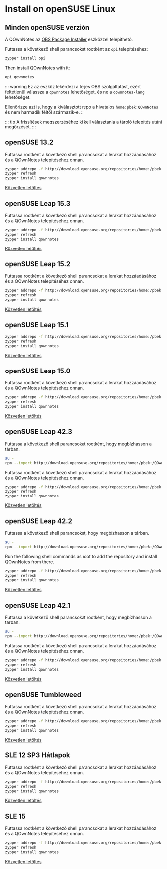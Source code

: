# Install on openSUSE Linux

<installation-opensuse/>

<!-- <Content :page-key="getPageKey($site.pages, '/installation/ubuntu.md')" /> -->


## Minden openSUSE verzión

A QOwnNotes az [OBS Package Installer](https://github.com/openSUSE/opi) eszközzel telepíthető.

Futtassa a következő shell parancsokat rootként az `opi` telepítéséhez:

```bash
zypper install opi
```

Then install QOwnNotes with it:

```bash
opi qownnotes
```

::: warning Ez az eszköz lekérdezi a teljes OBS szolgáltatást, ezért feltétlenül válassza a `qownnotes` lehetőséget, és ne a `qownnotes-lang` lehetőséget.

Ellenőrizze azt is, hogy a kiválasztott repo a hivatalos `home:pbek:QOwnNotes` és nem harmadik féltől származik-e. :::

::: tip A frissítések megszerzéséhez ki kell választania a tároló telepítés utáni megőrzését. :::

## openSUSE 13.2

Futtassa rootként a következő shell parancsokat a lerakat hozzáadásához és a QOwnNotes telepítéséhez onnan.

```bash
zypper addrepo -f http://download.opensuse.org/repositories/home:/pbek:/QOwnNotes/openSUSE_13.2/home:pbek:QOwnNotes.repo
zypper refresh
zypper install qownnotes
```

[Közvetlen letöltés](https://build.opensuse.org/package/binaries/home:pbek:QOwnNotes/desktop/openSUSE_13.2)

## openSUSE Leap 15.3

Futtassa rootként a következő shell parancsokat a lerakat hozzáadásához és a QOwnNotes telepítéséhez onnan.

```bash
zypper addrepo -f http://download.opensuse.org/repositories/home:/pbek:/QOwnNotes/openSUSE_Leap_15.3/home:pbek:QOwnNotes.repo
zypper refresh
zypper install qownnotes
```

[Közvetlen letöltés](https://build.opensuse.org/package/binaries/home:pbek:QOwnNotes/desktop/openSUSE_Leap_15.3)

## openSUSE Leap 15.2

Futtassa rootként a következő shell parancsokat a lerakat hozzáadásához és a QOwnNotes telepítéséhez onnan.

```bash
zypper addrepo -f http://download.opensuse.org/repositories/home:/pbek:/QOwnNotes/openSUSE_Leap_15.2/home:pbek:QOwnNotes.repo
zypper refresh
zypper install qownnotes
```

[Közvetlen letöltés](https://build.opensuse.org/package/binaries/home:pbek:QOwnNotes/desktop/openSUSE_Leap_15.2)

## openSUSE Leap 15.1

```bash
zypper addrepo -f http://download.opensuse.org/repositories/home:/pbek:/QOwnNotes/openSUSE_Leap_15.1/home:pbek:QOwnNotes.repo
zypper refresh
zypper install qownnotes
```

[Közvetlen letöltés](https://build.opensuse.org/package/binaries/home:pbek:QOwnNotes/desktop/openSUSE_Leap_15.1)

## openSUSE Leap 15.0

Futtassa rootként a következő shell parancsokat a lerakat hozzáadásához és a QOwnNotes telepítéséhez onnan.

```bash
zypper addrepo -f http://download.opensuse.org/repositories/home:/pbek:/QOwnNotes/openSUSE_Leap_15.0/home:pbek:QOwnNotes.repo
zypper refresh
zypper install qownnotes
```

[Közvetlen letöltés](https://build.opensuse.org/package/binaries/home:pbek:QOwnNotes/desktop/openSUSE_Leap_15.0)

## openSUSE Leap 42.3

Futtassa a következő shell parancsokat rootként, hogy megbízhasson a tárban.

```bash
su -
rpm --import http://download.opensuse.org/repositories/home:/pbek:/QOwnNotes/openSUSE_Leap_42.3/repodata/repomd.xml.key
```

Futtassa rootként a következő shell parancsokat a lerakat hozzáadásához és a QOwnNotes telepítéséhez onnan.

```bash
zypper addrepo -f http://download.opensuse.org/repositories/home:/pbek:/QOwnNotes/openSUSE_Leap_42.3/home:pbek:QOwnNotes.repo
zypper refresh
zypper install qownnotes
```

[Közvetlen letöltés](https://build.opensuse.org/package/binaries/home:pbek:QOwnNotes/desktop/openSUSE_Leap_42.3)

## openSUSE Leap 42.2

Futtassa a következő shell parancsokat, hogy megbízhasson a tárban.

```bash
su -
rpm --import http://download.opensuse.org/repositories/home:/pbek:/QOwnNotes/openSUSE_Leap_42.2/repodata/repomd.xml.key
```

Run the following shell commands as root to add the repository and install QOwnNotes from there.

```bash
zypper addrepo -f http://download.opensuse.org/repositories/home:/pbek:/QOwnNotes/openSUSE_Leap_42.2/home:pbek:QOwnNotes.repo
zypper refresh
zypper install qownnotes
```

[Közvetlen letöltés](https://build.opensuse.org/package/binaries/home:pbek:QOwnNotes/desktop/openSUSE_Leap_42.2)

## openSUSE Leap 42.1

Futtassa a következő shell parancsokat rootként, hogy megbízhasson a tárban.

```bash
su -
rpm --import http://download.opensuse.org/repositories/home:/pbek:/QOwnNotes/openSUSE_Leap_42.1/repodata/repomd.xml.key
```

Futtassa rootként a következő shell parancsokat a lerakat hozzáadásához és a QOwnNotes telepítéséhez onnan.

```bash
zypper addrepo -f http://download.opensuse.org/repositories/home:/pbek:/QOwnNotes/openSUSE_Leap_42.1/home:pbek:QOwnNotes.repo
zypper refresh
zypper install qownnotes
```

[Közvetlen letöltés](https://build.opensuse.org/package/binaries/home:pbek:QOwnNotes/desktop/openSUSE_Leap_42.1)

## openSUSE Tumbleweed

Futtassa rootként a következő shell parancsokat a lerakat hozzáadásához és a QOwnNotes telepítéséhez onnan.

```bash
zypper addrepo -f http://download.opensuse.org/repositories/home:/pbek:/QOwnNotes/openSUSE_Tumbleweed/home:pbek:QOwnNotes.repo
zypper refresh
zypper install qownnotes
```

[Közvetlen letöltés](https://build.opensuse.org/package/binaries/home:pbek:QOwnNotes/desktop/openSUSE_Tumbleweed)


## SLE 12 SP3 Hátlapok

Futtassa rootként a következő shell parancsokat a lerakat hozzáadásához és a QOwnNotes telepítéséhez onnan.

```bash
zypper addrepo -f http://download.opensuse.org/repositories/home:/pbek:/QOwnNotes/SLE_12_SP3_Backports/home:pbek:QOwnNotes.repo
zypper refresh
zypper install qownnotes
```

[Közvetlen letöltés](https://build.opensuse.org/package/binaries/home:pbek:QOwnNotes/desktop/SLE_12_SP3_Backports)

## SLE 15

Futtassa rootként a következő shell parancsokat a lerakat hozzáadásához és a QOwnNotes telepítéséhez onnan.

```bash
zypper addrepo -f http://download.opensuse.org/repositories/home:/pbek:/QOwnNotes/SLE_15/home:pbek:QOwnNotes.repo
zypper refresh
zypper install qownnotes
```

[Közvetlen letöltés](https://build.opensuse.org/package/binaries/home:pbek:QOwnNotes/desktop/SLE_15)
